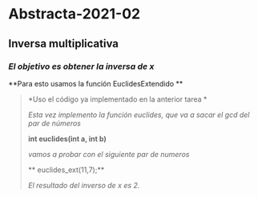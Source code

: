 # Abstracta-2021-02
## Inversa multiplicativa
### *El objetivo es obtener la inversa de x*
> 
 **Para esto usamos la función EuclidesExtendido **
>
>*Uso el código ya implementado en la anterior tarea *
>
>*Esta vez implemento la función euclides, que va a sacar el gcd del par de números*
>
>**int euclides(int a, int b)**
>
>*vamos a probar con el siguiente par de numeros*
>
>** euclides_ext(11,7);**
>
>*El resultado del inverso de x es 2.*
>
>

